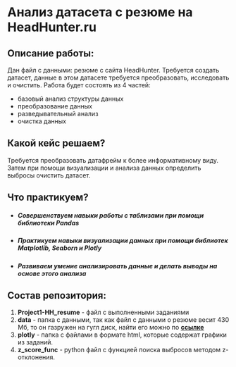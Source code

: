# Анализ датасета с резюме на HeadHunter.ru

## Описание работы:

Дан файл с данными: резюме с сайта HeadHunter. Требуется создать датасет, данные в этом датасете требуется преобразовать, исследовать и очистить. Работа будет состоять из 4 частей:

  + базовый анализ структуры данных
  + преобразование данных 
  + разведывательный анализ
  + очистка данных 

## Какой кейс решаем?

Требуется преобразовать датафрейм к более информативному виду. Затем при помощи визуализации и анализа данных определить выбросы очистить датасет.

## Что практикуем? 

  + ##### Совершенствуем навыки работы с таблизами при помощи библиотеки Pandas
  + ##### Практикуем навыки визуализации данных при помощи библиотек Matplotlib, Seaborn и Plotly  
  + ##### Развиваем умение анализировать данные и делать выводы на основе этого анализа

## Состав репозитория:
1. **Project1-HH_resume** - файл с выполненными заданиями
2. **data** - папка с данными, так как файл с данными о резюме весит 430 Мб, то он газружен на гугл диск, найти его можно по **[ссылке](https://drive.google.com/file/d/1zOckLuWB19ZE64q9I-UqC3-6J5Ja-Sxz/view?usp=share_link)**
3. **plotly** - папка с файлами в формате html, которые содержат графики из заданий.
4. **z_score_func** - python файл с функцией поиска выбросов методом z-отклонения.